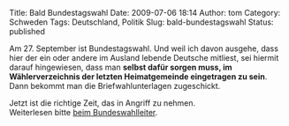 Title: Bald Bundestagswahl
Date: 2009-07-06 18:14
Author: tom
Category: Schweden
Tags: Deutschland, Politik
Slug: bald-bundestagswahl
Status: published

Am 27. September ist Bundestagswahl. Und weil ich davon ausgehe, dass
hier der ein oder andere im Ausland lebende Deutsche mitliest, sei
hiermit darauf hingewiesen, dass man **selbst dafür sorgen muss, im
Wählerverzeichnis der letzten Heimatgemeinde eingetragen zu sein**. Dann
bekommt man die Briefwahlunterlagen zugeschickt.

Jetzt ist die richtige Zeit, das in Angriff zu nehmen.  
Weiterlesen bitte [beim
Bundeswahlleiter](http://www.bundeswahlleiter.de/de/bundestagswahlen/BTW_BUND_09/auslandsdeutsche/).

